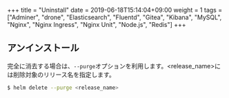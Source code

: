 +++
title = "Uninstall"
date =  2019-06-18T15:14:04+09:00
weight = 1
tags = ["Adminer", "drone", "Elasticsearch", "Fluentd", "Gitea", "Kibana", "MySQL", "Nginx", "Nginx Ingress", "Nginx Unit", "Node.js", "Redis"]
+++

## アンインストール
完全に消去する場合は、`--purge`オプションを利用します。<release_name>には削除対象のリリース名を指定します。
```bash
$ helm delete --purge <release_name>
```